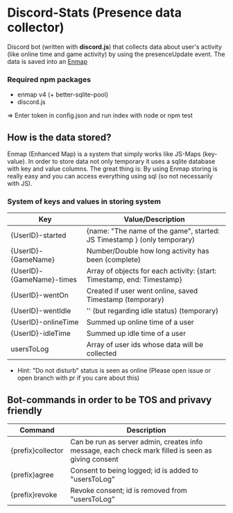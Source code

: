 # Discord-Stats (Presence data collector)

Discord bot (written with **discord.js**) that collects data about user's activity (like online time and game activity) by using the presenceUpdate event. The data is saved into an [Enmap](https://github.com/eslachance/enmap)

### Required npm packages

- enmap v4 (+ better-sqlite-pool)
- discord.js

=> Enter token in config.json and run index with node or npm test

## How is the data stored?

Enmap (Enhanced Map) is a system that simply works like JS-Maps (key-value).
In order to store data not only temporary it uses a sqlite database with key and value columns.
The great thing is: By using Enmap storing is really easy and you can access everything using sql (so not necessarily with JS).

### System of keys and values in storing system

| Key                       | Value/Description                                                       |
| ------------------------- | ----------------------------------------------------------------------- |
| {UserID}-started          | {name: "The name of the game", started: JS Timestamp } (only temporary) |
| {UserID}-{GameName}       | Number/Double how long activity has been (complete)                     |
| {UserID}-{GameName}-times | Array of objects for each activity: {start: Timestamp, end: Timestamp}  |
| {UserID}-wentOn           | Created if user went online, saved Timestamp (temporary)                |
| {UserID}-wentIdle         | '' (but regarding idle status) (temporary)                              |
| {UserID}-onlineTime       | Summed up online time of a user                                         |
| {UserID}-idleTime         | Summed up idle time of a user                                           |
| usersToLog                | Array of user ids whose data will be collected                          |

- Hint: "Do not disturb" status is seen as online (Please open issue or open branch with pr if you care about this)

## Bot-commands in order to be TOS and privavy friendly

| Command           | Description                                                                                       |
| ----------------- | ------------------------------------------------------------------------------------------------- |
| {prefix}collector | Can be run as server admin, creates info message, each check mark filled is seen as giving consent|
| {prefix}agree     | Consent to being logged; id is added to "usersToLog"                                              |
| {prefix}revoke    | Revoke consent; id is removed from "usersToLog"                                                   |
